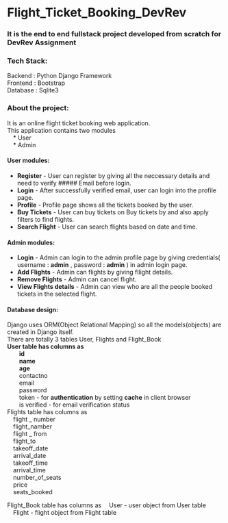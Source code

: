 # Flight_Ticket_Booking_DevRev

### It is the end to end fullstack project developed from scratch for DevRev Assignment

### Tech Stack:
Backend : Python Django Framework <br>
Frontend : Bootstrap <br>
Database : Sqlite3 <br>

### About the project:
It is an online flight ticket booking web application. <br>
This application contains two modules <br>
            &emsp;* User<br>
            &emsp;* Admin<br>
            
#### User modules:
  * **Register** - User can register by giving all the neccessary details and need to verify ##### Email before login.
  * **Login** - After successfully verified email, user can login into the profile page.
  * **Profile** - Profile page shows all the tickets booked by the user.
  * **Buy Tickets** - User can buy tickets on Buy tickets by and also apply filters to find flights.
  * **Search Flight** - User can search flights based on date and time.

#### Admin modules:
  * **Login** - Admin can login to the admin profile page by giving credentials( username : **admin** , password : **admin** ) in admin login page.
  * **Add Flights** - Admin can flights by giving fllight details.
  * **Remove Flights** - Admin can cancel flight.
  * **View Flights details** - Admin can view who are all the people booked tickets in   the selected flight.
 
#### Database design:
Django uses ORM(Object Relational Mapping) so all the models(objects) are created in Django itself.<br>
There are totally 3 tables User, Flights and Flight_Book<br>
**User table has columns as** <br>
           &emsp;&emsp;**id**<br>
           &emsp;&emsp;**name**<br>
           &emsp;&emsp;**age**<br>
           &emsp;&emsp;contactno<br>
           &emsp;&emsp;email<br>
           &emsp;&emsp;password<br>
           &emsp;&emsp;token - for **authentication** by setting **cache** in client browser<br>
           &emsp;&emsp;is verified - for email verification status<br>
Flights table has columns as<br>
           &emsp;flight _ number<br>
           &emsp;flight_namber<br>
           &emsp;flight _ from<br>
           &emsp;flight_to<br>
           &emsp;takeoff_date<br>
           &emsp;arrival_date<br>
           &emsp;takeoff_time<br>
           &emsp;arrival_time<br>
           &emsp;number_of_seats<br>
           &emsp;price<br>
           &emsp;seats_booked<br>

Flight_Book table has columns as
           &emsp;User - user object from User table<br>
           &emsp;Flight - flight object from Flight table<br>
           
